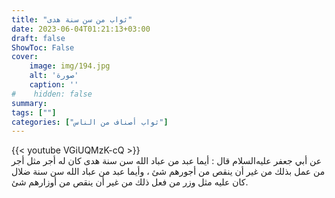 ```yaml
---
title: "ثواب من سن سنة هدى"
date: 2023-06-04T01:21:13+03:00
draft: false
ShowToc: False
cover:
    image: img/194.jpg
    alt: 'صورة'
    caption: ''
#    hidden: false
summary: 
tags: [""]
categories: ["ثواب أصناف من الناس"]
---
```

{{< youtube VGiUQMzK-cQ >}} 
<br>
عن أبي جعفر عليه‌السلام قال : أيما عبد من عباد الله سن سنة هدى
كان له أجر مثل أجر من عمل بذلك من غير أن ينقص من أجورهم
شئ ، وأيما عبد من عباد الله سن سنة ضلال كان عليه مثل وزر من
فعل ذلك من غير أن ينقص من أوزارهم شئ.

